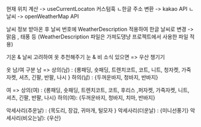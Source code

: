 현재 위치 계산 -> useCurrentLocaton 커스텀훅
ㄴ한글 주소 변환 -> kakao API
ㄴ날씨 -> openWeatherMap API

날씨 정보 받아온 후 날씨 번호에 WeatherDescription 적용하여 한글 날씨로 변경 -> 맑음 , 태풍 등
(WeatherDescription 파일은 가져도댕냥 프로젝트에서 사용한 파일 적용)

기온 & 날씨 고려하여 옷 추천해주기
눈 & 비 소식 있으면 => 우산 챙기기

옷 남/여 구분
남 =>
상의(남) : {롱패딩, 숏패딩, 트렌치코트, 코트, 니트, 청자켓, 가죽자켓, 셔츠, 긴팔, 반팔, 나시 }
하의(남) : {두꺼운바지, 청바지, 반바지}

여 =>
상의(여) : {롱패딩, 숏패딩, 트렌치코트, 코트, 후리스 ,퍼자켓, 가죽자켓, 니트, 셔츠, 긴팔, 반팔, 나시}
하의(여): {두꺼운바지, 청바지, 치마, 반바지}

악세사리(추운날) : {목도리, 장갑, 귀마개, 털모자 }
악세사리(더운날) : {미니선풍기}
악세사리(비오는날): {우산}

